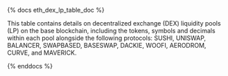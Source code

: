 {% docs eth_dex_lp_table_doc %}

This table contains details on decentralized exchange (DEX) liquidity pools (LP) on the base blockchain, including the tokens, symbols and decimals within each pool alongside the following protocols: SUSHI, UNISWAP, BALANCER, SWAPBASED, BASESWAP, DACKIE, WOOFI, AERODROM, CURVE, and MAVERICK.

{% enddocs %}